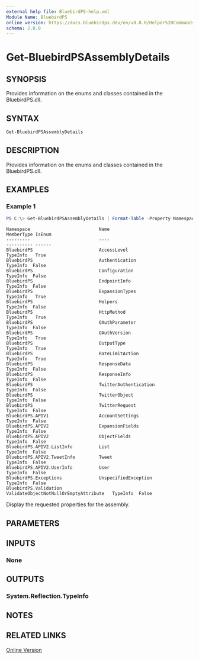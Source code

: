 ```yaml
---
external help file: BluebirdPS-help.xml
Module Name: BluebirdPS
online version: https://docs.bluebirdps.dev/en/v0.8.0/Helper%20Commands/Get-BluebirdPSAssemblyDetails/
schema: 2.0.0
---
```


# Get-BluebirdPSAssemblyDetails

## SYNOPSIS

Provides information on the enums and classes contained in the BluebirdPS.dll.

## SYNTAX

```powershell
Get-BluebirdPSAssemblyDetails
```

## DESCRIPTION

Provides information on the enums and classes contained in the BluebirdPS.dll.

## EXAMPLES

### Example 1

```powershell
PS C:\> Get-BluebirdPSAssemblyDetails | Format-Table -Property Namespace,Name,BaseType,IsEnum
```

```text
Namespace                          Name                                  MemberType IsEnum
---------                          ----                                  ---------- ------
BluebirdPS                         AccessLevel                             TypeInfo   True
BluebirdPS                         Authentication                          TypeInfo  False
BluebirdPS                         Configuration                           TypeInfo  False
BluebirdPS                         EndpointInfo                            TypeInfo  False
BluebirdPS                         ExpansionTypes                          TypeInfo   True
BluebirdPS                         Helpers                                 TypeInfo  False
BluebirdPS                         HttpMethod                              TypeInfo   True
BluebirdPS                         OAuthParameter                          TypeInfo  False
BluebirdPS                         OAuthVersion                            TypeInfo   True
BluebirdPS                         OutputType                              TypeInfo   True
BluebirdPS                         RateLimitAction                         TypeInfo   True
BluebirdPS                         ResponseData                            TypeInfo  False
BluebirdPS                         ResponseInfo                            TypeInfo  False
BluebirdPS                         TwitterAuthentication                   TypeInfo  False
BluebirdPS                         TwitterObject                           TypeInfo  False
BluebirdPS                         TwitterRequest                          TypeInfo  False
BluebirdPS.APIV1                   AccountSettings                         TypeInfo  False
BluebirdPS.APIV2                   ExpansionFields                         TypeInfo  False
BluebirdPS.APIV2                   ObjectFields                            TypeInfo  False
BluebirdPS.APIV2.ListInfo          List                                    TypeInfo  False
BluebirdPS.APIV2.TweetInfo         Tweet                                   TypeInfo  False
BluebirdPS.APIV2.UserInfo          User                                    TypeInfo  False
BluebirdPS.Exceptions              UnspecifiedException                    TypeInfo  False
BluebirdPS.Validation              ValidateObjectNotNullOrEmptyAttribute   TypeInfo  False
```

Display the requested properties for the assembly.

## PARAMETERS

## INPUTS

### None

## OUTPUTS

### System.Reflection.TypeInfo

## NOTES

## RELATED LINKS

[Online Version](https://docs.bluebirdps.dev/en/v0.8.0/Helper%20Commands/Get-BluebirdPSAssemblyDetails)
